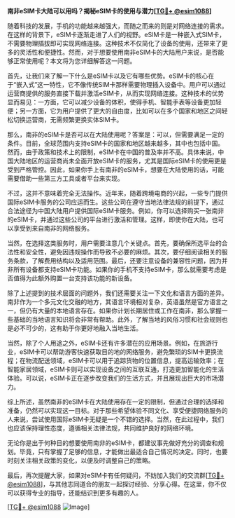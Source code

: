**南非eSIM卡大陆可以用吗？揭秘eSIM卡的使用与潜力[[TG💪+ @esim1088](https://t.me/s/esim1088)]**

随着科技的发展，手机的功能越来越强大，而随之而来的则是对网络连接的需求。在这样的背景下，eSIM卡逐渐走进了人们的视野。eSIM卡是一种嵌入式SIM卡，不需要物理插拔即可实现网络连接。这种技术不仅简化了设备的使用，还带来了更多的灵活性和便捷性。然而，对于想要使用南非eSIM卡的大陆用户来说，是否能够正常使用呢？本文将为您详细解答这一问题。

首先，让我们来了解一下什么是eSIM卡以及它有哪些优势。eSIM卡的核心在于“嵌入式”这一特性，它不像传统SIM卡那样需要物理插入设备中。用户可以通过运营商提供的服务直接下载并激活eSIM卡，从而实现网络连接。这种技术的优势显而易见：一方面，它可以减少设备的体积，使得手机、智能手表等设备更加轻便；另一方面，它为用户提供了更大的自由度，比如可以在多个国家和地区之间轻松切换运营商，无需频繁更换实体SIM卡。

那么，南非的eSIM卡是否可以在大陆使用呢？答案是：可以，但需要满足一定的条件。目前，全球范围内支持eSIM卡的国家和地区越来越多，其中也包括中国。然而，由于政策和技术上的限制，eSIM卡在中国的普及率并不高。具体来说，中国大陆地区的运营商尚未全面开放eSIM卡的服务，尤其是国际eSIM卡的使用更是受到严格管控。因此，如果你手上有南非的eSIM卡，想要在大陆使用的话，可能需要借助一些第三方工具或者平台来实现。

不过，这并不意味着完全无法操作。近年来，随着跨境电商的兴起，一些专门提供国际eSIM卡服务的公司应运而生。这些公司在遵守当地法律法规的前提下，通过合法途径为中国大陆用户提供国际eSIM卡服务。例如，你可以选择购买一张南非的eSIM卡，并通过这些公司的平台进行激活和管理。这样，即使你在大陆，也可以享受到来自南非的网络服务。

当然，在选择这类服务时，用户需要注意几个关键点。首先，要确保所选平台的合法性和安全性，避免因违规操作而导致不必要的麻烦。其次，要仔细阅读相关的服务条款，了解费用结构以及适用范围。最后，还要注意设备的兼容性问题，因为并非所有设备都支持eSIM卡功能。如果你的手机不支持eSIM卡，那么就需要考虑是否值得为此额外购置一台支持该功能的新设备。

除了上述提到的技术层面的问题外，我们还需要关注一下文化和语言方面的差异。南非作为一个多元文化交融的地方，其语言环境相对复杂，英语虽然是官方语言之一，但仍有大量的本地语言存在。如果你计划长期居住或工作在南非，那么掌握一些基础的当地语言知识将会非常有帮助。此外，了解当地的风俗习惯和社会规则也是必不可少的，这有助于你更好地融入当地生活。

当然，除了个人用途之外，eSIM卡还有许多潜在的应用场景。例如，在旅游行业，eSIM卡可以帮助游客快速获取目的地的网络服务，避免繁琐的SIM卡更换流程；在物流配送领域，eSIM卡可以用于追踪货物的位置信息，提高运输效率；在智能家居领域，eSIM卡则可以实现设备之间的互联互通，打造更加智能化的生活体验。可以说，eSIM卡正在逐步改变我们的生活方式，并且展现出巨大的市场潜力。

综上所述，虽然南非的eSIM卡在大陆使用存在一定的限制，但通过合理的选择和准备，仍然可以实现这一目标。对于那些希望体验不同文化、享受便捷网络服务的人来说，尝试使用国际eSIM卡无疑是一个不错的选择。当然，在此过程中，我们也应该保持理性态度，遵循相关法律法规，共同维护良好的网络环境。

无论你是出于何种目的想要使用南非的eSIM卡，都建议事先做好充分的调查和规划。毕竟，只有掌握了足够的信息，才能做出最适合自己情况的决定。同时，也要时刻关注相关政策的变化，以便及时调整自己的策略。

最后，再次提醒大家，如果对eSIM卡有任何疑问，不妨加入我们的交流群[[TG💪+ @esim1088](https://t.me/s/esim1088)]，与其他志同道合的朋友一起探讨经验、分享心得。在这里，你不仅可以获得专业的指导，还能结识到更多有趣的人。

[[TG💪+ @esim1088](https://t.me/s/esim1088) ![Image](https://i.postimg.cc/4NQfJmqS/Snipaste-2025-05-13-00-14-12.png)]